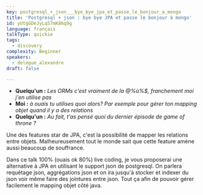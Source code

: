```yaml
---
key: postgresql_+_json___bye_bye_jpa_et_passe_le_bonjour_a_mongo
title: 'Postgresql + json : bye bye JPA et passe le bonjour à mongo'
id: yUtgGDeJyLq57mK86q9g
language: français
talkType: quickie
tags:
  - discovery
complexity: Beginner
speakers:
  - delegue_alexandre
draft: false

---
```


* **Quelqu'un :** *Les ORMs c'est vraiment de la @%ù%$, franchement moi j'en utilise pas*
* **Moi :** _à ouais tu utilises quoi alors? Par exemple pour gérer ton mapping objet quand il y a des relations_
* **Quelqu'un :** *Au fait, t'as pensé quoi du dernier épisode de game of throne ?*

Une des features star de JPA, c'est la possibilité de mapper les relations entre objets. Malheureusement tout le monde sait que cette feature amène aussi beaucoup de souffrance. 

Dans ce talk 100% (ouais ok 80%) live coding, je vous proposerai une alternative à JPA en utilisant le support json de postgresql. On parlera requêtage json, aggrégations json et on ira jusqu'à stocker et indexer du json voir même faire des jointures entre json. Tout ça afin de pouvoir gérer facilement le mapping objet côté java. 